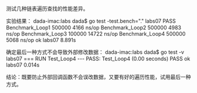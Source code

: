 测试几种链表遍历查找的性能差异。

实验结果：
    dada-imac:labs dada$ go test -test.bench="." labs07
    PASS
    Benchmark_Loop1	  500000	      4166 ns/op
    Benchmark_Loop2	  500000	      4983 ns/op
    Benchmark_Loop3	  100000	     14722 ns/op
    Benchmark_Loop4	  500000	      5068 ns/op
    ok  	labs07	8.891s

确定最后一种方式不会导致外部修改数据：
    dada-imac:labs dada$ go test -v labs07
    === RUN Test_Loop4
    --- PASS: Test_Loop4 (0.00 seconds)
    PASS
    ok  	labs07	0.014s

结论：既要防止外部回调函数不会误改数据，又要有好的遍历性能，试用最后一种方式。